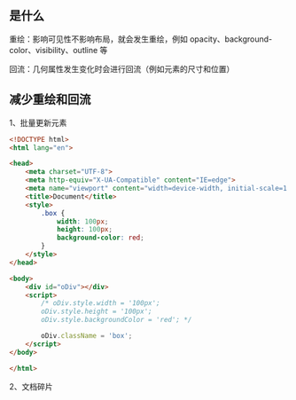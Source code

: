 ## 是什么

重绘：影响可见性不影响布局，就会发生重绘，例如 opacity、background-color、visibility、outline 等

回流：几何属性发生变化时会进行回流（例如元素的尺寸和位置）

## 减少重绘和回流

1、批量更新元素

```html
<!DOCTYPE html>
<html lang="en">

<head>
    <meta charset="UTF-8">
    <meta http-equiv="X-UA-Compatible" content="IE=edge">
    <meta name="viewport" content="width=device-width, initial-scale=1.0">
    <title>Document</title>
    <style>
        .box {
            width: 100px;
            height: 100px;
            background-color: red;
        }
    </style>
</head>

<body>
    <div id="oDiv"></div>
    <script>
        /* oDiv.style.width = '100px';
        oDiv.style.height = '100px';
        oDiv.style.backgroundColor = 'red'; */

        oDiv.className = 'box';
    </script>
</body>

</html>
```

2、文档碎片

